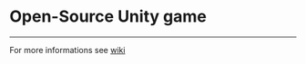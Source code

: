 # Open-Source Unity game
***
For more informations see [wiki](https://github.com/lukarolak/That-Unity-project/wiki)

